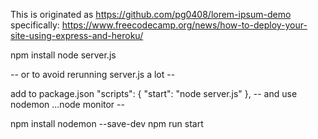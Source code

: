 This is originated as https://github.com/pg0408/lorem-ipsum-demo
specifically:
https://www.freecodecamp.org/news/how-to-deploy-your-site-using-express-and-heroku/

npm install
node server.js

-- or to avoid rerunning server.js a lot --

add to package.json
  "scripts": {
    "start": "node server.js"
  },
-- and use nodemon ...node monitor --

npm install nodemon --save-dev
npm run start
